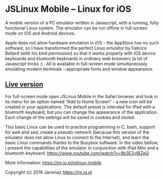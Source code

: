 # JSLinux Mobile – Linux for iOS

A mobile version of a PC emulator written in Javascript, with a running, fully functional Linux system. The emulator can be run offline in full-screen mode on iOS and Android devices.

Apple does not allow hardware emulation in iOS – the AppStore has no such software, so I have transformed the perfect Linux emulator by Fabrice Bellard (with his kind permission) so that it works properly with iOS device keyboards and bluetooth keyboards in ordinary web browsers (a lot of Javascript tricks :) . All is available in full-screen mode simultaneously emulating modern terminals – appropriate fonts and window appearance.

[Live version](https://jm.iq.pl/jslinux-mobile)
-----------------------------------------------------------------------

For full-screen mode open JSLinux Mobile in the Safari browser and look in its menu for an option named "Add to Home Screen" - a new icon will be created in your applications. The default preset is intended for iPad with a bluetooth keyboard, but you can change the appearance of the application. Each change of the settings will be saved in cookies and stored.

This basic Linux can be used to practice programming in C, bash, support for awk and sed, create a pseudo-network (because this version of the emulator does not allow Linux to connect to the Internet), and learn the basic Linux commands thanks to the Busybox software. In the video bellow, I present the capabilities of the emulator in conjunction with iPad Mini and a bluetooth keyboard: 
https://www.youtube.com/watch?v=9b3E2vIBZeQ

More information: https://jm.iq.pl/jslinux-mobile

Copyright (c) 2018 Jaromaz https://jm.iq.pl
